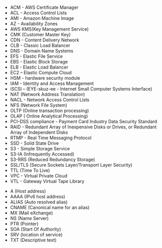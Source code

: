 - ACM - AWS Certificate Manager
- ACL - Access Control Lists 
- AMI - Amazon Machine Image 
- AZ - Availability Zones
- AWS KMS(Key Management Service)
- CMK (Customer Master Key)
- CDN - Content Delivery Network 
- CLB - Classic Load Balancer
- DNS - Domain Name Systems
- EFS - Elastic File Service
- EBS - Elastic Block Storage
- ELB - Elastic Load Balancer
- EC2 – Elastic Compute Cloud
- HSM - hardware security module 
- IAM - Identity and Access Management
- iSCSI – (EYE-skuz-ee - Internet Small Computer Systems Interface) 
- NAT (Network Address Translation)
- NACL - Network Access Control Lists
- NFS (Network File System)
- OLTP (Online transaction processing)
- OLAP ( Online Analytical Processing)
- PCI-DSS compliance - Payment Card Industry Data Security Standard
- RAID - Redundant Array of Inexpensive Disks or Drives, or Redundant Array of Independent Disks
- RTMP - Real Time Messaging Protocol
- SSD - Solid State Drive
- S3 - Simple Storage Service
- S3-IA (Infrequently Accessed) 
- S3-RRS (Reduced Redundancy Storage)
- SSL/TLS (Secure Sockets Layer/Transport Layer Security)
- TTL (Time To Live)
- VPC - Virtual Private Cloud
- VTL - Gateway Virtual Tape Library 

* A (Host address)
* AAAA (IPv6 host address)
* ALIAS (Auto resolved alias)
* CNAME (Canonical name for an alias)
* MX (Mail eXchange)
* NS (Name Server)
* PTR (Pointer)
* SOA (Start Of Authority)
* SRV (location of service)
* TXT (Descriptive text)
